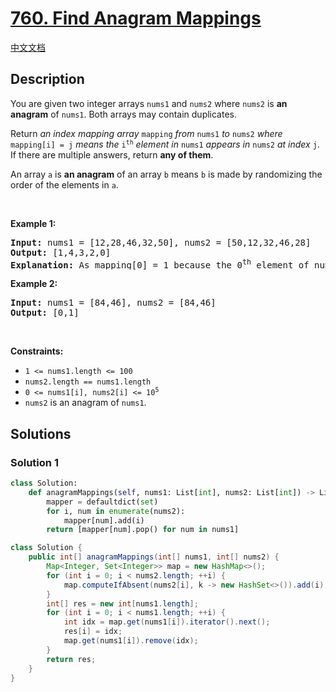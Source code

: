 # [760. Find Anagram Mappings](https://leetcode.com/problems/find-anagram-mappings)

[中文文档](/solution/0700-0799/0760.Find%20Anagram%20Mappings/README.md)

<!-- tags:Array,Hash Table -->

## Description

<p>You are given two integer arrays <code>nums1</code> and <code>nums2</code> where <code>nums2</code> is <strong>an anagram</strong> of <code>nums1</code>. Both arrays may contain duplicates.</p>

<p>Return <em>an index mapping array </em><code>mapping</code><em> from </em><code>nums1</code><em> to </em><code>nums2</code><em> where </em><code>mapping[i] = j</code><em> means the </em><code>i<sup>th</sup></code><em> element in </em><code>nums1</code><em> appears in </em><code>nums2</code><em> at index </em><code>j</code>. If there are multiple answers, return <strong>any of them</strong>.</p>

<p>An array <code>a</code> is <strong>an anagram</strong> of an array <code>b</code> means <code>b</code> is made by randomizing the order of the elements in <code>a</code>.</p>

<p>&nbsp;</p>
<p><strong class="example">Example 1:</strong></p>

<pre>
<strong>Input:</strong> nums1 = [12,28,46,32,50], nums2 = [50,12,32,46,28]
<strong>Output:</strong> [1,4,3,2,0]
<strong>Explanation:</strong> As mapping[0] = 1 because the 0<sup>th</sup> element of nums1 appears at nums2[1], and mapping[1] = 4 because the 1<sup>st</sup> element of nums1 appears at nums2[4], and so on.
</pre>

<p><strong class="example">Example 2:</strong></p>

<pre>
<strong>Input:</strong> nums1 = [84,46], nums2 = [84,46]
<strong>Output:</strong> [0,1]
</pre>

<p>&nbsp;</p>
<p><strong>Constraints:</strong></p>

<ul>
	<li><code>1 &lt;= nums1.length &lt;= 100</code></li>
	<li><code>nums2.length == nums1.length</code></li>
	<li><code>0 &lt;= nums1[i], nums2[i] &lt;= 10<sup>5</sup></code></li>
	<li><code>nums2</code> is an anagram of <code>nums1</code>.</li>
</ul>

## Solutions

### Solution 1

<!-- tabs:start -->

```python
class Solution:
    def anagramMappings(self, nums1: List[int], nums2: List[int]) -> List[int]:
        mapper = defaultdict(set)
        for i, num in enumerate(nums2):
            mapper[num].add(i)
        return [mapper[num].pop() for num in nums1]
```

```java
class Solution {
    public int[] anagramMappings(int[] nums1, int[] nums2) {
        Map<Integer, Set<Integer>> map = new HashMap<>();
        for (int i = 0; i < nums2.length; ++i) {
            map.computeIfAbsent(nums2[i], k -> new HashSet<>()).add(i);
        }
        int[] res = new int[nums1.length];
        for (int i = 0; i < nums1.length; ++i) {
            int idx = map.get(nums1[i]).iterator().next();
            res[i] = idx;
            map.get(nums1[i]).remove(idx);
        }
        return res;
    }
}
```

<!-- tabs:end -->

<!-- end -->
